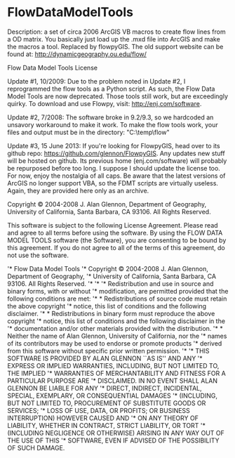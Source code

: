 FlowDataModelTools
==================

Description: a set of circa 2006 ArcGIS VB macros to create flow lines from a OD matrix. You basically just load up the .mxd file into ArcGIS and make the macros a tool. Replaced by flowpyGIS. The old support website can be found at: http://dynamicgeography.ou.edu/flow/



Flow Data Model Tools
License

Update #1, 10/2009: Due to the problem noted in Update #2, I reprogrammed the flow tools as a Python script. As such, the Flow Data Model Tools are now deprecated. Those tools still work, but are exceedingly quirky. To download and use Flowpy, visit: http://enj.com/software.

Update #2, 7/2008: The software broke in 9.2/9.3, so we hardcoded an unsavory workaround to make it work.
To make the flow tools work, your files and output must be in the directory: "C:\temp\flow\"

Update #3, 15 June 2013: If you're looking for FlowpyGIS, head over to its github repo: https://github.com/glennon/FlowpyGIS. Any updates new stuff will be hosted on github. Its previous home (enj.com/software) will probably be repurposed before too long. I suppose I should update the license too. For now, enjoy the nostalgia of all caps. Be aware that the latest versions of ArcGIS no longer support VBA, so the FDMT scripts are virtually useless. Again, they are provided here only as an archive.


Copyright © 2004-2008 J. Alan Glennon, Department of Geography, University of California, Santa Barbara, CA 93106. All Rights Reserved.

This software is subject to the following License Agreement. Please read and agree to all terms before using the software. By using the FLOW DATA MODEL TOOLS software (the Software), you are consenting to be bound by this agreement. If you do not agree to all of the terms of this agreement, do not use the software.

'* Flow Data Model Tools
'* Copyright © 2004-2008 J. Alan Glennon, Department of Geography,
'* University of California, Santa Barbara, CA 93106. All Rights Reserved.
'*
'*
'* Redistribution and use in source and binary forms, with or without
'* modification, are permitted provided that the following conditions are met:
'* * Redistributions of source code must retain the above copyright
'* notice, this list of conditions and the following disclaimer.
'* * Redistributions in binary form must reproduce the above copyright
'* notice, this list of conditions and the following disclaimer in the
'* documentation and/or other materials provided with the distribution.
'* * Neither the name of Alan Glennon, University of California, nor the
'* names of its contributors may be used to endorse or promote products
'* derived from this software without specific prior written permission.
'*
'* THIS SOFTWARE IS PROVIDED BY ALAN GLENNON ``AS IS'' AND ANY
'* EXPRESS OR IMPLIED WARRANTIES, INCLUDING, BUT NOT LIMITED TO, THE IMPLIED
'* WARRANTIES OF MERCHANTABILITY AND FITNESS FOR A PARTICULAR PURPOSE ARE
'* DISCLAIMED. IN NO EVENT SHALL ALAN GLENNON BE LIABLE FOR ANY
'* DIRECT, INDIRECT, INCIDENTAL, SPECIAL, EXEMPLARY, OR CONSEQUENTIAL DAMAGES
'* (INCLUDING, BUT NOT LIMITED TO, PROCUREMENT OF SUBSTITUTE GOODS OR SERVICES;
'* LOSS OF USE, DATA, OR PROFITS; OR BUSINESS INTERRUPTION) HOWEVER CAUSED AND
'* ON ANY THEORY OF LIABILITY, WHETHER IN CONTRACT, STRICT LIABILITY, OR TORT
'* (INCLUDING NEGLIGENCE OR OTHERWISE) ARISING IN ANY WAY OUT OF THE USE OF THIS
'* SOFTWARE, EVEN IF ADVISED OF THE POSSIBILITY OF SUCH DAMAGE.
